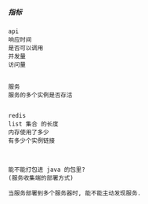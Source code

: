 ##### 指标

```
api
响应时间
是否可以调用
并发量
访问量


服务
服务的多个实例是否存活


redis
list 集合 的长度
内存使用了多少
有多少个实例链接
```



```


能不能打包进 java 的包里?
(服务收集端的部署方式)

当服务部署到多个服务器时, 能不能主动发现服务.
```

